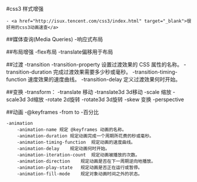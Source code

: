#css3 样式增强

	- <a href="http://isux.tencent.com/css3/index.html" target="_blank">很好用的css3动画速查</a>

##媒体查询(Media Queries)
	-响应式布局
    
##布局增强
    -flex布局
    -translate偏移用于布局

##过渡
	-transition
		-transition-property 设置过渡效果的 CSS 属性的名称。
		-transition-duration 完成过渡效果需要多少秒或毫秒。
		-transition-timing-function 速度效果的速度曲线。
		-transition-delay 定义过渡效果何时开始。

##变换
	-transform：
		-translate  移动
		-translate3d 3d移动
		-scale  缩放
		-scale3d 3d缩放
		-rotate 2d旋转
		-rotate3d 3d旋转
		-skew 变换
		-perspective

##动画
	-@keyframes
		-from to
		-百分比

	-animation
		-animation-name	规定 @keyframes 动画的名称。
		-animation-duration	规定动画完成一个周期所花费的秒或毫秒。
		-animation-timing-function	规定动画的速度曲线。
		-animation-delay	规定动画何时开始。
		-animation-iteration-count	规定动画被播放的次数。
		-animation-direction	规定动画是否在下一周期逆向地播放。
		-animation-play-state	规定动画是否正在运行或暂停。
		-animation-fill-mode	规定对象动画时间之外的状态。
